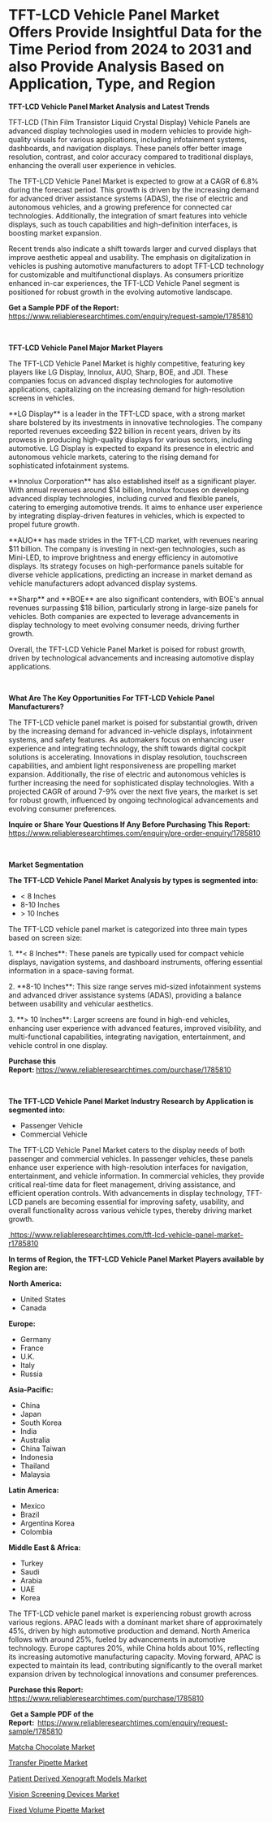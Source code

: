 <p><h1>TFT-LCD Vehicle Panel Market Offers Provide Insightful Data for the Time Period from 2024 to 2031 and also Provide Analysis Based on Application, Type, and Region</h1></p><p><strong>TFT-LCD Vehicle Panel Market Analysis and Latest Trends</strong></p>
<p><p>TFT-LCD (Thin Film Transistor Liquid Crystal Display) Vehicle Panels are advanced display technologies used in modern vehicles to provide high-quality visuals for various applications, including infotainment systems, dashboards, and navigation displays. These panels offer better image resolution, contrast, and color accuracy compared to traditional displays, enhancing the overall user experience in vehicles.</p><p>The TFT-LCD Vehicle Panel Market is expected to grow at a CAGR of 6.8% during the forecast period. This growth is driven by the increasing demand for advanced driver assistance systems (ADAS), the rise of electric and autonomous vehicles, and a growing preference for connected car technologies. Additionally, the integration of smart features into vehicle displays, such as touch capabilities and high-definition interfaces, is boosting market expansion.</p><p>Recent trends also indicate a shift towards larger and curved displays that improve aesthetic appeal and usability. The emphasis on digitalization in vehicles is pushing automotive manufacturers to adopt TFT-LCD technology for customizable and multifunctional displays. As consumers prioritize enhanced in-car experiences, the TFT-LCD Vehicle Panel segment is positioned for robust growth in the evolving automotive landscape.</p></p>
<p><strong>Get a Sample PDF of the Report:&nbsp;</strong> <a href="https://www.reliableresearchtimes.com/enquiry/request-sample/1785810?utm_campaign=1287&utm_medium=2&utm_source=Github&utm_content=ia&utm_term=09102024&utm_id=tft-lcd-vehicle-panel">https://www.reliableresearchtimes.com/enquiry/request-sample/1785810</a></p>
<p>&nbsp;</p>
<p><strong>TFT-LCD Vehicle Panel Major Market Players</strong></p>
<p><p>The TFT-LCD Vehicle Panel Market is highly competitive, featuring key players like LG Display, Innolux, AUO, Sharp, BOE, and JDI. These companies focus on advanced display technologies for automotive applications, capitalizing on the increasing demand for high-resolution screens in vehicles.</p><p>**LG Display** is a leader in the TFT-LCD space, with a strong market share bolstered by its investments in innovative technologies. The company reported revenues exceeding $22 billion in recent years, driven by its prowess in producing high-quality displays for various sectors, including automotive. LG Display is expected to expand its presence in electric and autonomous vehicle markets, catering to the rising demand for sophisticated infotainment systems.</p><p>**Innolux Corporation** has also established itself as a significant player. With annual revenues around $14 billion, Innolux focuses on developing advanced display technologies, including curved and flexible panels, catering to emerging automotive trends. It aims to enhance user experience by integrating display-driven features in vehicles, which is expected to propel future growth.</p><p>**AUO** has made strides in the TFT-LCD market, with revenues nearing $11 billion. The company is investing in next-gen technologies, such as Mini-LED, to improve brightness and energy efficiency in automotive displays. Its strategy focuses on high-performance panels suitable for diverse vehicle applications, predicting an increase in market demand as vehicle manufacturers adopt advanced display systems.</p><p>**Sharp** and **BOE** are also significant contenders, with BOE's annual revenues surpassing $18 billion, particularly strong in large-size panels for vehicles. Both companies are expected to leverage advancements in display technology to meet evolving consumer needs, driving further growth.</p><p>Overall, the TFT-LCD Vehicle Panel Market is poised for robust growth, driven by technological advancements and increasing automotive display applications.</p></p>
<p>&nbsp;</p>
<p><strong>What Are The Key Opportunities For TFT-LCD Vehicle Panel Manufacturers?</strong></p>
<p><p>The TFT-LCD vehicle panel market is poised for substantial growth, driven by the increasing demand for advanced in-vehicle displays, infotainment systems, and safety features. As automakers focus on enhancing user experience and integrating technology, the shift towards digital cockpit solutions is accelerating. Innovations in display resolution, touchscreen capabilities, and ambient light responsiveness are propelling market expansion. Additionally, the rise of electric and autonomous vehicles is further increasing the need for sophisticated display technologies. With a projected CAGR of around 7-9% over the next five years, the market is set for robust growth, influenced by ongoing technological advancements and evolving consumer preferences.</p></p>
<p><strong>Inquire or Share Your Questions If Any Before Purchasing This Report:</strong> <a href="https://www.reliableresearchtimes.com/enquiry/pre-order-enquiry/1785810?utm_campaign=1287&utm_medium=2&utm_source=Github&utm_content=ia&utm_term=09102024&utm_id=tft-lcd-vehicle-panel">https://www.reliableresearchtimes.com/enquiry/pre-order-enquiry/1785810</a></p>
<p>&nbsp;</p>
<p><strong>Market Segmentation</strong></p>
<p><strong>The TFT-LCD Vehicle Panel Market Analysis by types is segmented into:</strong></p>
<p><ul><li>< 8 Inches</li><li>8-10 Inches</li><li>> 10 Inches</li></ul></p>
<p><p>The TFT-LCD vehicle panel market is categorized into three main types based on screen size: </p><p>1. **< 8 Inches**: These panels are typically used for compact vehicle displays, navigation systems, and dashboard instruments, offering essential information in a space-saving format. </p><p>2. **8-10 Inches**: This size range serves mid-sized infotainment systems and advanced driver assistance systems (ADAS), providing a balance between usability and vehicular aesthetics. </p><p>3. **> 10 Inches**: Larger screens are found in high-end vehicles, enhancing user experience with advanced features, improved visibility, and multi-functional capabilities, integrating navigation, entertainment, and vehicle control in one display.</p></p>
<p><strong>Purchase this Report:&nbsp;</strong><a href="https://www.reliableresearchtimes.com/purchase/1785810?utm_campaign=1287&utm_medium=2&utm_source=Github&utm_content=ia&utm_term=09102024&utm_id=tft-lcd-vehicle-panel">https://www.reliableresearchtimes.com/purchase/1785810</a></p>
<p>&nbsp;</p>
<p><strong>The TFT-LCD Vehicle Panel Market Industry Research by Application is segmented into:</strong></p>
<p><ul><li>Passenger Vehicle</li><li>Commercial Vehicle</li></ul></p>
<p><p>The TFT-LCD Vehicle Panel Market caters to the display needs of both passenger and commercial vehicles. In passenger vehicles, these panels enhance user experience with high-resolution interfaces for navigation, entertainment, and vehicle information. In commercial vehicles, they provide critical real-time data for fleet management, driving assistance, and efficient operation controls. With advancements in display technology, TFT-LCD panels are becoming essential for improving safety, usability, and overall functionality across various vehicle types, thereby driving market growth.</p></p>
<p><a href="https://www.reliableresearchtimes.com/tft-lcd-vehicle-panel-market-r1785810?utm_campaign=1287&utm_medium=2&utm_source=Github&utm_content=ia&utm_term=09102024&utm_id=tft-lcd-vehicle-panel">&nbsp;https://www.reliableresearchtimes.com/tft-lcd-vehicle-panel-market-r1785810</a></p>
<p><strong>In terms of Region, the TFT-LCD Vehicle Panel Market Players available by Region are:</strong></p>
<p>
    <p> <strong> North America: </strong>
        <ul>
            <li>United States</li>
            <li>Canada</li>
        </ul>
        </p> 
    <p> <strong> Europe: </strong>
        <ul>
            <li>Germany</li>
            <li>France</li>
            <li>U.K.</li>
            <li>Italy</li>
            <li>Russia</li>
        </ul>
        </p> 
    <p> <strong> Asia-Pacific: </strong>
        <ul>
            <li>China</li>
            <li>Japan</li>
            <li>South Korea</li>
            <li>India</li>
            <li>Australia</li>
            <li>China Taiwan</li>
            <li>Indonesia</li>
            <li>Thailand</li>
            <li>Malaysia</li>
        </ul>
        </p> 
    <p> <strong> Latin America: </strong>
        <ul>
            <li>Mexico</li>
            <li>Brazil</li>
            <li>Argentina Korea</li>
            <li>Colombia</li>
        </ul>
        </p> 
    <p> <strong> Middle East & Africa: </strong>
        <ul>
            <li>Turkey</li>
            <li>Saudi</li>
            <li>Arabia</li>
            <li>UAE</li>
            <li>Korea</li>
        </ul>
    </p>
    </p>
<p><p>The TFT-LCD vehicle panel market is experiencing robust growth across various regions. APAC leads with a dominant market share of approximately 45%, driven by high automotive production and demand. North America follows with around 25%, fueled by advancements in automotive technology. Europe captures 20%, while China holds about 10%, reflecting its increasing automotive manufacturing capacity. Moving forward, APAC is expected to maintain its lead, contributing significantly to the overall market expansion driven by technological innovations and consumer preferences.</p></p>
<p><strong>Purchase this Report: </strong><a href="https://www.reliableresearchtimes.com/purchase/1785810?utm_campaign=1287&utm_medium=2&utm_source=Github&utm_content=ia&utm_term=09102024&utm_id=tft-lcd-vehicle-panel">https://www.reliableresearchtimes.com/purchase/1785810</a></p>
<p>&nbsp;<strong>Get a Sample PDF of the Report:&nbsp;&nbsp;</strong><a href="https://www.reliableresearchtimes.com/enquiry/request-sample/1785810?utm_campaign=1287&utm_medium=2&utm_source=Github&utm_content=ia&utm_term=09102024&utm_id=tft-lcd-vehicle-panel">https://www.reliableresearchtimes.com/enquiry/request-sample/1785810</a></p>
<p><strong></strong></p>
<p><p><a href="https://issuu.com/reportprime-2/docs/matcha-chocolate-market-size-2030.p_0fb92b505f33d2?utm_campaign=1287&utm_medium=2&utm_source=Github&utm_content=ia&utm_term=09102024&utm_id=tft-lcd-vehicle-panel">Matcha Chocolate Market</a></p><p><a href="https://www.linkedin.com/pulse/transfer-pipette-momentum-charting-144-cagr-path-2024-2031-zdhfc?utm_campaign=1287&utm_medium=2&utm_source=Github&utm_content=ia&utm_term=09102024&utm_id=tft-lcd-vehicle-panel">Transfer Pipette Market</a></p><p><a href="https://www.linkedin.com/pulse/patient-derived-xenograft-models-industry-insights-report-analyzing-19jjc?utm_campaign=1287&utm_medium=2&utm_source=Github&utm_content=ia&utm_term=09102024&utm_id=tft-lcd-vehicle-panel">Patient Derived Xenograft Models Market</a></p><p><a href="https://www.linkedin.com/pulse/decoding-vision-screening-devices-market-signals-growth-algorithms-bmtlc?utm_campaign=1287&utm_medium=2&utm_source=Github&utm_content=ia&utm_term=09102024&utm_id=tft-lcd-vehicle-panel">Vision Screening Devices Market</a></p><p><a href="https://www.linkedin.com/pulse/global-fixed-volume-pipette-market-status-2024-2031-forecast-gwkkc?utm_campaign=1287&utm_medium=2&utm_source=Github&utm_content=ia&utm_term=09102024&utm_id=tft-lcd-vehicle-panel">Fixed Volume Pipette Market</a></p></p>